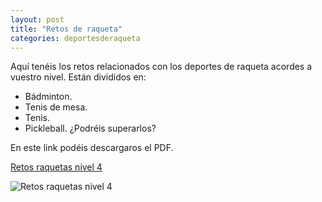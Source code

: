 ```yaml
---
layout: post
title: "Retos de raqueta"
categories: deportesderaqueta
---
```


Aquí tenéis los retos relacionados con los deportes de raqueta acordes a vuestro nivel. Están divididos en:
- Bádminton.
- Tenis de mesa.
- Tenis.
- Pickleball.
¿Podréis superarlos?

En este link podéis descargaros el PDF.

[Retos raquetas nivel 4](https://danieledufis.github.io/pdfs/Raquetas-retos-4.pdf)

![Retos raquetas nivel 4](https://danieledufis.github.io/images_text/Raquetas-retos-4_page-0001.jpg)




[Retos raquetas nivel 4]:../../pdfs/Raquetas-retos-4.pdf

